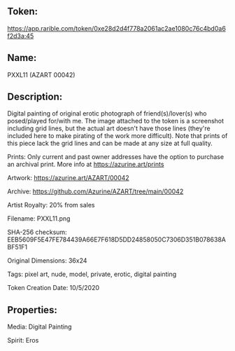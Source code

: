 ## Token:

https://app.rarible.com/token/0xe28d2d4f778a2061ac2ae1080c76c4bd0a6f2d3a:45

## Name:

PXXL11 (AZART 00042)

## Description: 

Digital painting of original erotic photograph of friend(s)/lover(s) who posed/played for/with me. The image attached to the token is a screenshot including grid lines, but the actual art doesn't have those lines (they're included here to make pirating of the work more difficult). Note that prints of this piece lack the grid lines and can be made at any size at full quality.

Prints: Only current and past owner addresses have the option to purchase an archival print. More info at https://azurine.art/prints

Artwork: https://azurine.art/AZART/00042

Archive: https://github.com/Azurine/AZART/tree/main/00042

Artist Royalty: 20% from sales

Filename: PXXL11.png

SHA-256 checksum: EEB5609F5E47FE784439A66E7F618D5DD24858050C7306D351B078638ABF51F1

Original Dimensions: 36x24

Tags: pixel art, nude, model, private, erotic, digital painting

Token Creation Date: 10/5/2020

## Properties:

Media: Digital Painting

Spirit: Eros